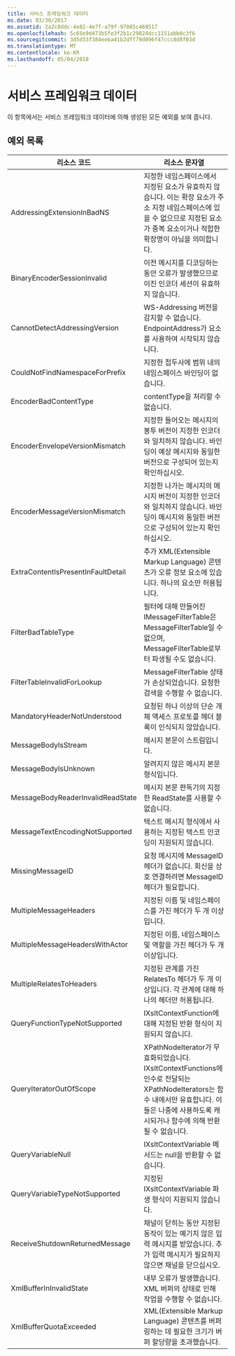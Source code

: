 ```yaml
---
title: 서비스 프레임워크 데이터
ms.date: 03/30/2017
ms.assetid: 2a2c8ddc-4e82-4e7f-a79f-97085c469517
ms.openlocfilehash: 5c65e9d473b5fe3f2b1c29824dcc1151abb0c3f6
ms.sourcegitcommit: 3d5d33f384eeba41b2dff79d096f47ccc8d8f03d
ms.translationtype: MT
ms.contentlocale: ko-KR
ms.lasthandoff: 05/04/2018
---
```

# <a name="service-framework-data"></a>서비스 프레임워크 데이터
이 항목에서는 서비스 프레임워크 데이터에 의해 생성된 모든 예외를 보여 줍니다.  
  
## <a name="exception-list"></a>예외 목록  
  
|리소스 코드|리소스 문자열|  
|-------------------|---------------------|  
|AddressingExtensionInBadNS|지정한 네임스페이스에서 지정된 요소가 유효하지 않습니다. 이는 확장 요소가 주소 지정 네임스페이스에 있을 수 없으므로 지정된 요소가 중복 요소이거나 적합한 확장명이 아님을 의미합니다.|  
|BinaryEncoderSessionInvalid|이전 메시지를 디코딩하는 동안 오류가 발생했으므로 이진 인코더 세션이 유효하지 않습니다.|  
|CannotDetectAddressingVersion|WS-Addressing 버전을 감지할 수 없습니다. EndpointAddress가 요소를 사용하여 시작되지 않습니다.|  
|CouldNotFindNamespaceForPrefix|지정한 접두사에 범위 내의 네임스페이스 바인딩이 없습니다.|  
|EncoderBadContentType|contentType을 처리할 수 없습니다.|  
|EncoderEnvelopeVersionMismatch|지정한 들어오는 메시지의 봉투 버전이 지정한 인코더와 일치하지 않습니다. 바인딩이 예상 메시지와 동일한 버전으로 구성되어 있는지 확인하십시오.|  
|EncoderMessageVersionMismatch|지정한 나가는 메시지의 메시지 버전이 지정한 인코더와 일치하지 않습니다. 바인딩이 메시지와 동일한 버전으로 구성되어 있는지 확인하십시오.|  
|ExtraContentIsPresentInFaultDetail|추가 XML(Extensible Markup Language) 콘텐츠가 오류 정보 요소에 있습니다. 하나의 요소만 허용됩니다.|  
|FilterBadTableType|필터에 대해 만들어진 IMessageFilterTable은 MessageFilterTable일 수 없으며, MessageFilterTable로부터 파생될 수도 없습니다.|  
|FilterTableInvalidForLookup|MessageFilterTable 상태가 손상되었습니다. 요청한 검색을 수행할 수 없습니다.|  
|MandatoryHeaderNotUnderstood|요청된 하나 이상의 단순 개체 액세스 프로토콜 헤더 블록이 인식되지 않았습니다.|  
|MessageBodyIsStream|메시지 본문이 스트림입니다.|  
|MessageBodyIsUnknown|알려지지 않은 메시지 본문 형식입니다.|  
|MessageBodyReaderInvalidReadState|메시지 본문 판독기의 지정한 ReadState를 사용할 수 없습니다.|  
|MessageTextEncodingNotSupported|텍스트 메시지 형식에서 사용하는 지정된 텍스트 인코딩이 지원되지 않습니다.|  
|MissingMessageID|요청 메시지에 MessageID 헤더가 없습니다. 회신을 상호 연결하려면 MessageID 헤더가 필요합니다.|  
|MultipleMessageHeaders|지정된 이름 및 네임스페이스를 가진 헤더가 두 개 이상입니다.|  
|MultipleMessageHeadersWithActor|지정된 이름, 네임스페이스 및 역할을 가진 헤더가 두 개 이상입니다.|  
|MultipleRelatesToHeaders|지정된 관계를 가진 RelatesTo 헤더가 두 개 이상입니다. 각 관계에 대해 하나의 헤더만 허용됩니다.|  
|QueryFunctionTypeNotSupported|IXsltContextFunction에 대해 지정된 반환 형식이 지원되지 않습니다.|  
|QueryIteratorOutOfScope|XPathNodeIterator가 무효화되었습니다. IXsltContextFunctions에 인수로 전달되는 XPathNodeIterators는 함수 내에서만 유효합니다. 이들은 나중에 사용하도록 캐시되거나 함수에 의해 반환될 수 없습니다.|  
|QueryVariableNull|IXsltContextVariable 메서드는 null을 반환할 수 없습니다.|  
|QueryVariableTypeNotSupported|지정된 IXsltContextVariable 파생 형식이 지원되지 않습니다.|  
|ReceiveShutdownReturnedMessage|채널이 닫히는 동안 지정된 동작이 있는 예기치 않은 입력 메시지를 받았습니다. 추가 입력 메시지가 필요하지 않으면 채널을 닫으십시오.|  
|XmlBufferInInvalidState|내부 오류가 발생했습니다. XML 버퍼의 상태로 인해 작업을 수행할 수 없습니다.|  
|XmlBufferQuotaExceeded|XML(Extensible Markup Language) 콘텐츠를 버퍼링하는 데 필요한 크기가 버퍼 할당량을 초과했습니다.|
